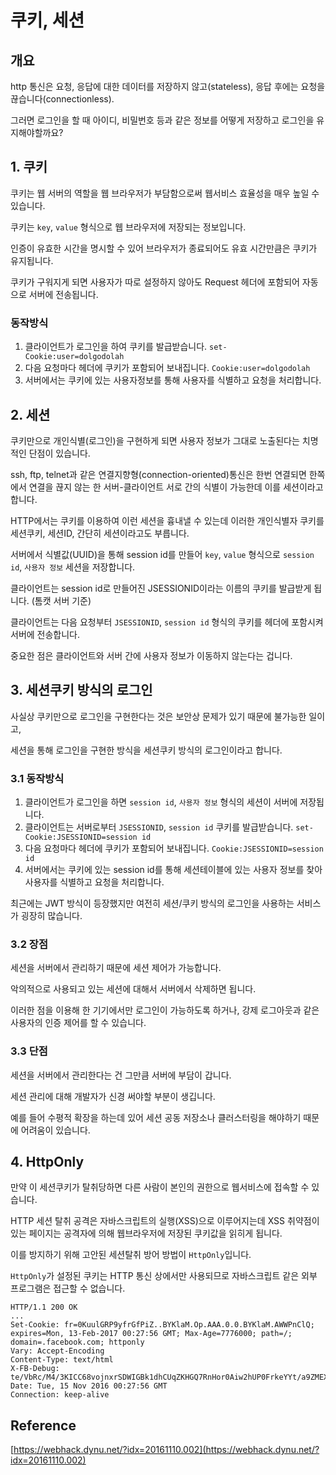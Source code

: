 # 쿠키, 세션

## 개요

http 통신은 요청, 응답에 대한 데이터를 저장하지 않고(stateless), 응답 후에는 요청을 끊습니다(connectionless).

그러면 로그인을 할 때 아이디, 비밀번호 등과 같은 정보를 어떻게 저장하고 로그인을 유지해야할까요?

## 1. 쿠키

쿠키는 웹 서버의 역할을 웹 브라우저가 부담함으로써 웹서비스 효율성을 매우 높일 수 있습니다.

쿠키는 `key`, `value` 형식으로 웹 브라우저에 저장되는 정보입니다.

인증이 유효한 시간을 명시할 수 있어 브라우저가 종료되어도 유효 시간만큼은 쿠키가 유지됩니다.

쿠키가 구워지게 되면 사용자가 따로 설정하지 않아도 Request 헤더에 포함되어 자동으로 서버에 전송됩니다.

### 동작방식
1. 클라이언트가 로그인을 하여 쿠키를 발급받습니다. `set-Cookie:user=dolgodolah`
2. 다음 요청마다 헤더에 쿠키가 포함되어 보내집니다. `Cookie:user=dolgodolah`
3. 서버에서는 쿠키에 있는 사용자정보를 통해 사용자를 식별하고 요청을 처리합니다.

## 2. 세션

쿠키만으로 개인식별(로그인)을 구현하게 되면 사용자 정보가 그대로 노출된다는 치명적인 단점이 있습니다.

ssh, ftp, telnet과 같은 연결지향형(connection-oriented)통신은 한번 연결되면 한쪽에서 연결을 끊지 않는 한 서버-클라이언트 서로 간의 식별이 가능한데 이를 세션이라고 합니다.

HTTP에서는 쿠키를 이용하여 이런 세션을 흉내낼 수 있는데 이러한 개인식별자 쿠키를 세션쿠키, 세션ID, 간단히 세션이라고도 부릅니다.

서버에서 식별값(UUID)을 통해 session id를 만들어 `key`, `value` 형식으로 `session id`, `사용자 정보` 세션을 저장합니다.

클라이언트는 session id로 만들어진 JSESSIONID이라는 이름의 쿠키를 발급받게 됩니다. (톰캣 서버 기준)

클라이언트는 다음 요청부터 `JSESSIONID`, `session id` 형식의 쿠키를 헤더에 포함시켜 서버에 전송합니다.

중요한 점은 클라이언트와 서버 간에 사용자 정보가 이동하지 않는다는 겁니다.

## 3. 세션쿠키 방식의 로그인

사실상 쿠키만으로 로그인을 구현한다는 것은 보안상 문제가 있기 때문에 불가능한 일이고,

세션을 통해 로그인을 구현한 방식을 세션쿠키 방식의 로그인이라고 합니다.

### 3.1 동작방식
1. 클라이언트가 로그인을 하면 `session id`, `사용자 정보` 형식의 세션이 서버에 저장됩니다.
2. 클라이언트는 서버로부터 `JSESSIONID`, `session id` 쿠키를 발급받습니다. `set-Cookie:JSESSIONID=session id`
3. 다음 요청마다 헤더에 쿠키가 포함되어 보내집니다. `Cookie:JSESSIONID=session id`
4. 서버에서는 쿠키에 있는 session id를 통해 세션테이블에 있는 사용자 정보를 찾아 사용자를 식별하고 요청을 처리합니다.

최근에는 JWT 방식이 등장했지만 여전히 세션/쿠키 방식의 로그인을 사용하는 서비스가 굉장히 많습니다.

### 3.2 장점

세션을 서버에서 관리하기 때문에 세션 제어가 가능합니다.

악의적으로 사용되고 있는 세션에 대해서 서버에서 삭제하면 됩니다.

이러한 점을 이용해 한 기기에서만 로그인이 가능하도록 하거나, 강제 로그아웃과 같은 사용자의 인증 제어를 할 수 있습니다.

### 3.3 단점

세션을 서버에서 관리한다는 건 그만큼 서버에 부담이 갑니다.

세션 관리에 대해 개발자가 신경 써야할 부분이 생깁니다.

예를 들어 수평적 확장을 하는데 있어 세션 공동 저장소나 클러스터링을 해야하기 때문에 어려움이 있습니다.

## 4. HttpOnly

만약 이 세션쿠키가 탈취당하면 다른 사람이 본인의 권한으로 웹서비스에 접속할 수 있습니다.

HTTP 세션 탈취 공격은 자바스크립트의 실행(XSS)으로 이루어지는데 XSS 취약점이 있는 페이지는 공격자에 의해 웹브라우저에 저장된 쿠키값을 읽히게 됩니다.

이를 방지하기 위해 고안된 세션탈취 방어 방법이 `HttpOnly`입니다.

`HttpOnly`가 설정된 쿠키는 HTTP 통신 상에서만 사용되므로 자바스크립트 같은 외부 프로그램은 접근할 수 없습니다.

```
HTTP/1.1 200 OK
...
Set-Cookie: fr=0KuulGRP9yfrGfPiZ..BYKlaM.Op.AAA.0.0.BYKlaM.AWWPnClQ; expires=Mon, 13-Feb-2017 00:27:56 GMT; Max-Age=7776000; path=/; domain=.facebook.com; httponly
Vary: Accept-Encoding
Content-Type: text/html
X-FB-Debug: te/VbRc/M4/3KICC68vojnxrSDWIGBk1dhCUqZKHGQ7RnHor0Aiw2hUP0FrkeYYt/a9ZMEXQy6ZqFgJNZUA4Qg==
Date: Tue, 15 Nov 2016 00:27:56 GMT
Connection: keep-alive
```

## Reference

[https://webhack.dynu.net/?idx=20161110.002](https://webhack.dynu.net/?idx=20161110.002)